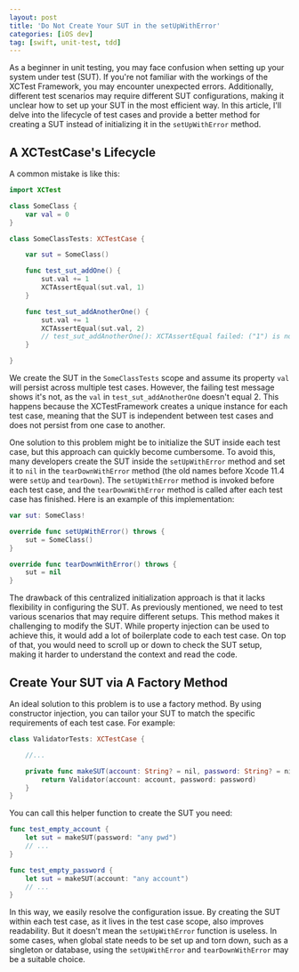 ```yaml
---
layout: post
title: 'Do Not Create Your SUT in the setUpWithError'
categories: [iOS dev]
tag: [swift, unit-test, tdd]
---
```


As a beginner in unit testing, you may face confusion when setting up your system under test (SUT). If you're not familiar with the workings of the XCTest Framework, you may encounter unexpected errors. Additionally, different test scenarios may require different SUT configurations, making it unclear how to set up your SUT in the most efficient way. In this article, I'll delve into the lifecycle of test cases and provide a better method for creating a SUT instead of initializing it in the `setUpWithError` method.

## A XCTestCase's Lifecycle
A common mistake is like this: 

```swift
import XCTest

class SomeClass {
    var val = 0
}

class SomeClassTests: XCTestCase {

    var sut = SomeClass()

    func test_sut_addOne() {
        sut.val += 1
        XCTAssertEqual(sut.val, 1)
    }

    func test_sut_addAnotherOne() {
        sut.val += 1
        XCTAssertEqual(sut.val, 2) 
        // test_sut_addAnotherOne(): XCTAssertEqual failed: ("1") is not equal to ("2")
    }

}
```

We create the SUT in the `SomeClassTests` scope and assume its property `val` will persist across multiple test cases. However, the failing test message shows it's not, as the `val` in `test_sut_addAnotherOne` doesn't equal 2. This happens because the XCTestFramework creates a unique instance for each test case, meaning that the SUT is independent between test cases and does not persist from one case to another.

One solution to this problem might be to initialize the SUT inside each test case, but this approach can quickly become cumbersome. To avoid this, many developers create the SUT inside the `setUpWithError` method and set it to `nil` in the `tearDownWithError` method (the old names before Xcode 11.4 were `setUp` and `tearDown`). The `setUpWithError` method is invoked before each test case, and the `tearDownWithError` method is called after each test case has finished. Here is an example of this implementation:

```swift
var sut: SomeClass!

override func setUpWithError() throws {
    sut = SomeClass()
}

override func tearDownWithError() throws {
    sut = nil
}
```

The drawback of this centralized initialization approach is that it lacks flexibility in configuring the SUT. As previously mentioned, we need to test various scenarios that may require different setups. This method makes it challenging to modify the SUT. While property injection can be used to achieve this, it would add a lot of boilerplate code to each test case. On top of that, you would need to scroll up or down to check the SUT setup, making it harder to understand the context and read the code.

## Create Your SUT via A Factory Method

An ideal solution to this problem is to use a factory method. By using constructor injection, you can tailor your SUT to match the specific requirements of each test case. For example:

```swift
class ValidatorTests: XCTestCase {

    //...

    private func makeSUT(account: String? = nil, password: String? = nil) -> Validator {
        return Validator(account: account, password: password)
    }
}
```

You can call this helper function to create the SUT you need:

```swift
func test_empty_account {
    let sut = makeSUT(password: "any pwd")
    // ...
}

func test_empty_password {
    let sut = makeSUT(account: "any account")
    // ...
}
```

In this way, we easily resolve the configuration issue. By creating the SUT within each test case, as it lives in the test case scope, also improves readability. But it doesn't mean the `setUpWithError` function is useless. In some cases, when global state needs to be set up and torn down, such as a singleton or database, using the `setUpWithError` and `tearDownWithError` may be a suitable choice.
